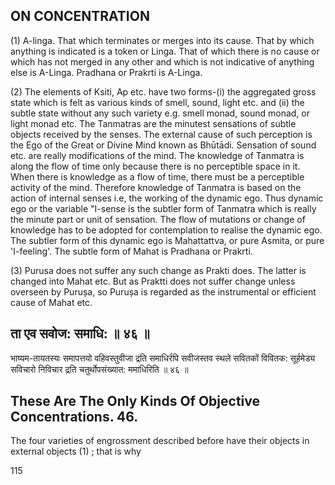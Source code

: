 ## ON CONCENTRATION

(1) A-linga. That which terminates or merges into its cause. That by which anything is indicated is a token or Linga. That of which there is no cause or which has not merged in any other and which is not indicative of anything else is A-Linga. Pradhana or Prakrti is A-Linga.

(2) The elements of Ksiti, Ap etc. have two forms-(i) the aggregated gross state which is felt as various kinds of smell, sound, light etc. and (ii) the subtle state without any such variety e.g. smell monad, sound monad, or light monad etc. The Tanmatras are the minutest sensations of subtle objects received by the senses. The external cause of such perception is the Ego of the Great or Divine Mind known as Bhūtādi. Sensation of sound etc. are really modifications of the mind. The knowledge of Tanmatra is along the flow of time only because there is no perceptible space in it. When there is knowledge as a flow of time, there must be a perceptible activity of the mind. Therefore knowledge of Tanmatra is based on the action of internal senses i.e, the working of the dynamic ego. Thus dynamic ego or the variable "I-sense is the subtler form of Tanmatra which is really the minute part or unit of sensation. The flow of mutations or change of knowledge has to be adopted for contemplation to realise the dynamic ego. The subtler form of this dynamic ego is Mahattattva, or pure Asmita, or pure 'I-feeling'. The subtle form of Mahat is Pradhana or Prakrti.

(3) Purusa does not suffer any such change as Prakti does. The latter is changed into Mahat etc. But as Praktti does not suffer change unless overseen by Purușa, so Purușa is regarded as the instrumental or efficient cause of Mahat etc.

## ता एव सवोज: समाधि: ॥ ४६ ॥

भाष्यम-तायतस्यः समापत्तयो वहिवस्तुवीजा द्रति समाधिर्रपि सवीजस्तव स्थले सवितकों विवितक: सूर्हमेड्य सविचारो निविचार द्रति चतुर्थोपसंख्यात: ममाधिरिति ॥ ४६ ॥

## These Are The Only Kinds Of Objective Concentrations. 46.

The four varieties of engrossment described before have their objects in external objects (1) ; that is why

115